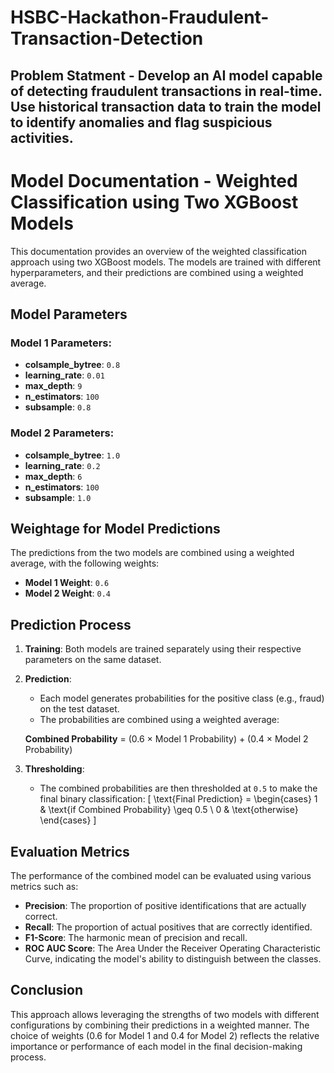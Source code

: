# HSBC-Hackathon-Fraudulent-Transaction-Detection

## **Problem Statment** - Develop an AI model capable of detecting fraudulent transactions in real-time. Use historical transaction data to train the model to identify anomalies and flag suspicious activities.

# Model Documentation - Weighted Classification using Two XGBoost Models

This documentation provides an overview of the weighted classification approach using two XGBoost models. The models are trained with different hyperparameters, and their predictions are combined using a weighted average.

## Model Parameters

### Model 1 Parameters:
- **colsample_bytree**: `0.8`
- **learning_rate**: `0.01`
- **max_depth**: `9`
- **n_estimators**: `100`
- **subsample**: `0.8`

### Model 2 Parameters:
- **colsample_bytree**: `1.0`
- **learning_rate**: `0.2`
- **max_depth**: `6`
- **n_estimators**: `100`
- **subsample**: `1.0`

## Weightage for Model Predictions

The predictions from the two models are combined using a weighted average, with the following weights:

- **Model 1 Weight**: `0.6`
- **Model 2 Weight**: `0.4`

## Prediction Process

1. **Training**: Both models are trained separately using their respective parameters on the same dataset.

2. **Prediction**:
   - Each model generates probabilities for the positive class (e.g., fraud) on the test dataset.
   - The probabilities are combined using a weighted average:
   
   **Combined Probability** = (0.6 × Model 1 Probability) + (0.4 × Model 2 Probability)


3. **Thresholding**:
   - The combined probabilities are then thresholded at `0.5` to make the final binary classification:
     \[
     \text{Final Prediction} = 
     \begin{cases} 
     1 & \text{if Combined Probability} \geq 0.5 \\
     0 & \text{otherwise}
     \end{cases}
     \]

## Evaluation Metrics

The performance of the combined model can be evaluated using various metrics such as:

- **Precision**: The proportion of positive identifications that are actually correct.
- **Recall**: The proportion of actual positives that are correctly identified.
- **F1-Score**: The harmonic mean of precision and recall.
- **ROC AUC Score**: The Area Under the Receiver Operating Characteristic Curve, indicating the model's ability to distinguish between the classes.

## Conclusion

This approach allows leveraging the strengths of two models with different configurations by combining their predictions in a weighted manner. The choice of weights (0.6 for Model 1 and 0.4 for Model 2) reflects the relative importance or performance of each model in the final decision-making process.
